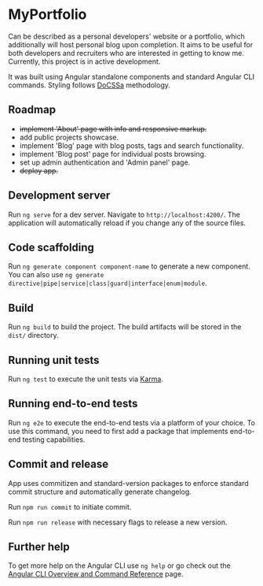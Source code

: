 # MyPortfolio

Can be described as a personal developers' website or a portfolio, which additionally will host personal blog upon completion. It aims to be useful for both developers and recruiters who are interested in getting to know me. Currently, this project is in active development.

It was built using Angular standalone components and standard Angular CLI commands. Styling follows [DoCSSa](https://mlarcher.github.io/docssa/#about) methodology.

## Roadmap
- ~~implement 'About' page with info and responsive markup.~~
- add public projects showcase.
- implement 'Blog' page with blog posts, tags and search functionality.
- implement 'Blog post' page for individual posts browsing.
- set up admin authentication and 'Admin panel' page.
- ~~deploy app.~~

## Development server

Run `ng serve` for a dev server. Navigate to `http://localhost:4200/`. The application will automatically reload if you change any of the source files.

## Code scaffolding

Run `ng generate component component-name` to generate a new component. You can also use `ng generate directive|pipe|service|class|guard|interface|enum|module`.

## Build

Run `ng build` to build the project. The build artifacts will be stored in the `dist/` directory.

## Running unit tests

Run `ng test` to execute the unit tests via [Karma](https://karma-runner.github.io).

## Running end-to-end tests

Run `ng e2e` to execute the end-to-end tests via a platform of your choice. To use this command, you need to first add a package that implements end-to-end testing capabilities.

## Commit and release

App uses commitizen and standard-version packages to enforce standard commit structure and automatically generate changelog.

Run `npm run commit` to initiate commit.

Run `npm run release` with necessary flags to release a new version.

## Further help

To get more help on the Angular CLI use `ng help` or go check out the [Angular CLI Overview and Command Reference](https://angular.io/cli) page.

